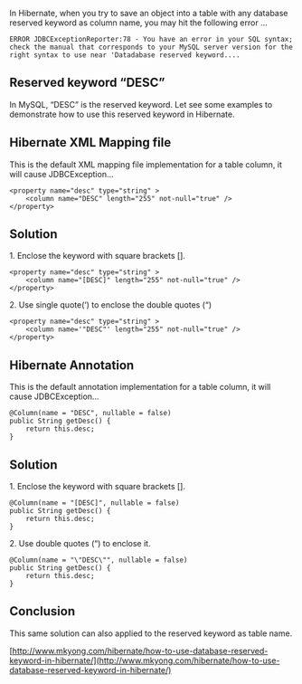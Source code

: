 In Hibernate, when you try to save an object into a table with any database reserved keyword as column name, you may hit the following error …

    ERROR JDBCExceptionReporter:78 - You have an error in your SQL syntax;
    check the manual that corresponds to your MySQL server version for the
    right syntax to use near 'Datadabase reserved keyword....

## Reserved keyword “DESC”

In MySQL, “DESC” is the reserved keyword. Let see some examples to demonstrate how to use this reserved keyword in Hibernate.

## Hibernate XML Mapping file

This is the default XML mapping file implementation for a table column, it will cause JDBCException…

    <property name="desc" type="string" >
        <column name="DESC" length="255" not-null="true" />
    </property>

## Solution

1\. Enclose the keyword with square brackets [].

    <property name="desc" type="string" >
        <column name="[DESC]" length="255" not-null="true" />
    </property>

2\. Use single quote(‘) to enclose the double quotes (“)

    <property name="desc" type="string" >
        <column name='"DESC"' length="255" not-null="true" />
    </property>

## Hibernate Annotation

This is the default annotation implementation for a table column, it will cause JDBCException…

    @Column(name = "DESC", nullable = false)
    public String getDesc() {
    	return this.desc;
    }

## Solution

1\. Enclose the keyword with square brackets [].

    @Column(name = "[DESC]", nullable = false)
    public String getDesc() {
    	return this.desc;
    }

2\. Use double quotes (“) to enclose it.

    @Column(name = "\"DESC\"", nullable = false)
    public String getDesc() {
    	return this.desc;
    }

## Conclusion

This same solution can also applied to the reserved keyword as table name.

[http://www.mkyong.com/hibernate/how-to-use-database-reserved-keyword-in-hibernate/](http://www.mkyong.com/hibernate/how-to-use-database-reserved-keyword-in-hibernate/)
